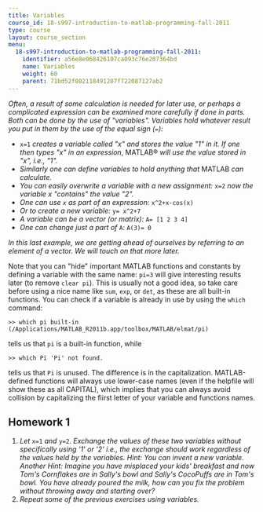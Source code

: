 ```yaml
---
title: Variables
course_id: 18-s997-introduction-to-matlab-programming-fall-2011
type: course
layout: course_section
menu:
  18-s997-introduction-to-matlab-programming-fall-2011:
    identifier: a56e8e068426107ca093c76e207364bd
    name: Variables
    weight: 60
    parent: 71bd52f802118491207f722087127ab2
---
```

_Often, a result of some calculation is needed for later use, or perhaps a complicated expression can be examined more carefully if done in parts. Both can be done by the use of "variables". Variables hold whatever result you put in them by the use of the equal sign (`=`):_

*   `x=1` _creates a variable called "x" and stores the value "1" in it. If one then types "x" in an expression_, MATLAB® _will use the value stored in "x", i.e., "1"._
*   _Similarly one can define variables to hold anything that_ MATLAB _can calculate._
*   _You can easily overwrite a variable with a new assignment:_ `x=2` _now the variable x "contains" the value "2"._
*   _One can use `x` as part of an expression:_ `x^2+x-cos(x)`
*   _Or to create a new variable:_ `y= x^2+7`
*   _A variable can be a vector (or matrix):_ `A= [1 2 3 4]`
*   _One can change just a part of_ `A`: `A(3)= 0`

_In this last example, we are getting ahead of ourselves by referring to an element of a vector. We will touch on that more later._

Note that you can "hide" important MATLAB functions and constants by defining a variable with the same name: `pi=3` will give interesting results later (to remove `clear pi`). This is usually not a good idea, so take care before using a nice name like `sum`, `exp`, or `det`, as these are all built-in functions. You can check if a variable is already in use by using the `which` command:

```
>> which pi built-in (/Applications/MATLAB_R2011b.app/toolbox/MATLAB/elmat/pi)
```

tells us that `pi` is a built-in function, while

```
>> which Pi 'Pi' not found.
```

tells us that `Pi` is unused. The difference is in the capitalization. MATLAB-defined functions will always use lower-case names (even if the helpfile will show these as all CAPITAL), which implies that you can always avoid collision by capitalizing the fiirst letter of your variable and functions names.

Homework 1
----------

1.  _Let_ `x=1` _and_ `y=2`. _Exchange the values of these two variables without specif­ically using '1' or '2' i.e., the exchange should work regardless of the values held by the variables. Hint: You can invent a new variable. Another Hint: Imagine you have misplaced your kids' breakfast and now Tom's Cornflakes are in Sally's bowl and Sally's CocoPuffs are in Tom's bowl. You have already poured the milk, how can you fix the problem without throwing away and starting over?_
2.  _Repeat some of the previous exercises using variables._